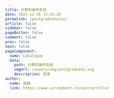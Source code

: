 ```yaml
---
title: 计算机操作系统
date: 2021-12-26 13:34:29
permalink: /postgraduate/os/
article: false
sidebar: false
pageButton: false
comment: false
prev: false
next: false
pageComponent: 
  name: Catalogue
  data: 
    path: 计算机操作系统
    imgUrl: /assets/img/postgraduate.svg
    description: 目录
author: 
  name: 诚城
  link: https://www.carveybunt.cn/user/profile/
---
```

